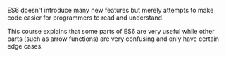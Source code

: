 ES6 doesn't introduce many new features but merely attempts to make code easier for programmers to read and understand.

This course explains that some parts of ES6 are very useful while other parts (such as arrow functions) are very confusing and only have certain edge cases.
